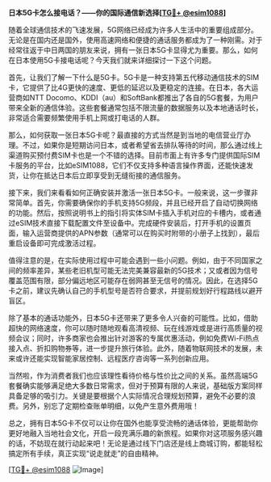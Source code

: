 **日本5G卡怎么接电话？——你的国际通信新选择[[TG💪+ @esim1088](https://t.me/s/esim1088)]**

随着全球通信技术的飞速发展，5G网络已经成为许多人生活中的重要组成部分。无论是在国内还是国外，使用高速网络和便捷的通话服务都成为了一种刚需。对于经常往返于中日两国的朋友来说，拥有一张日本5G卡显得尤为重要。那么，如何在日本使用5G卡接电话呢？今天我们就来详细探讨一下这个问题。

首先，让我们了解一下什么是5G卡。5G卡是一种支持第五代移动通信技术的SIM卡，它提供了比4G更快的速度、更低的延迟以及更稳定的连接。在日本，各大运营商如NTT Docomo、KDDI（au）和SoftBank都推出了各自的5G套餐，为用户带来全新的通信体验。这些套餐通常包括不限流量的数据服务以及本地通话时长，非常适合需要频繁使用手机上网或打电话的人群。

那么，如何获取一张日本5G卡呢？最直接的方式当然是到当地的电信营业厅办理。不过，如果你是短期访问日本，或者希望省去排队等待的时间，那么通过线上渠道购买预付费SIM卡也是一个不错的选择。目前市面上有许多专门提供国际SIM卡服务的平台，比如eSIM1088，它们不仅支持多种语言操作界面，还能快速发货，让你在抵达日本后立即享受到无缝衔接的通信服务。

接下来，我们来看看如何正确安装并激活一张日本5G卡。一般来说，这一步骤非常简单。首先，你需要确保你的手机支持5G频段，并且已经开启了自动切换网络的功能。然后，按照说明书上的指引将实体SIM卡插入手机对应的卡槽内，或者通过eSIM技术直接下载配置文件至设备中。完成硬件安装后，打开手机的设置页面，输入运营商提供的APN参数（通常可以在购买时附带的小册子上找到），最后重启设备即可完成激活过程。

值得注意的是，在实际使用过程中可能会遇到一些小问题。例如，由于不同国家之间的频率差异，某些老旧机型可能无法完美兼容最新的5G技术；又或者因为信号覆盖范围有限，部分偏远地区可能存在弱网甚至无信号的情况。因此，在选择5G卡之前，建议先确认自己的手机型号是否符合要求，并提前规划好行程路线以避开盲区。

除了基本的通话功能外，日本5G卡还带来了更多令人兴奋的可能性。比如，借助超快的网络速度，你可以随时随地观看高清视频、玩在线游戏或是进行高质量的视频会议；同时，许多商家也会推出针对游客的专属优惠活动，例如免费Wi-Fi热点接入点、折扣购物券等，进一步提升旅行体验。此外，随着物联网技术的发展，未来或许还能实现智能家居控制、远程医疗咨询等一系列创新应用。

当然啦，作为消费者我们也应该理性看待价格与性价比之间的关系。虽然高端5G套餐确实能够满足绝大多数日常需求，但对于预算有限的人来说，基础版方案同样具备足够的吸引力。关键是要根据个人实际情况合理规划预算，避免不必要的浪费。另外，别忘了定期检查账单明细，以免产生意外费用哦！

总之，拥有日本5G卡不仅可以让你在国外也能享受流畅的通话体验，更能帮助你更好地融入当地社会文化，开启一段充满乐趣的新旅程。如果你对这项服务感兴趣的话，不妨现在就行动起来吧！无论是通过线下门店还是线上商城订购，都能轻松搞定所有手续，真正实现“说走就走”的自由精神。

[[TG💪+ @esim1088](https://t.me/s/esim1088) ![Image](https://i.postimg.cc/4NQfJmqS/Snipaste-2025-05-13-00-14-12.png)]